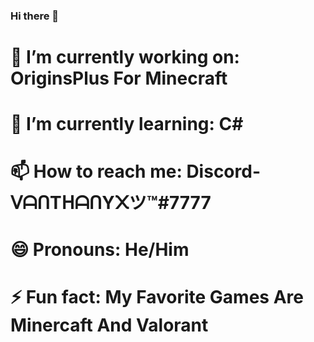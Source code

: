 ### Hi there 👋


# 🔭 I’m currently working on: OriginsPlus For Minecraft
# 🌱 I’m currently learning: C#
# 📫 How to reach me: Discord-ᐯᗩᑎTᕼᗩᑎY᙭ツ™#7777
# 😄 Pronouns: He/Him
# ⚡ Fun fact: My Favorite Games Are Minercaft And Valorant

<!--
**Vanthanyx/Vanthanyx** is a ✨ _special_ ✨ repository because its `README.md` (this file) appears on your GitHub profile.

Here are some ideas to get you started:

- 🔭 I’m currently working on ...
- 🌱 I’m currently learning ...
- 👯 I’m looking to collaborate on ...
- 🤔 I’m looking for help with ...
- 💬 Ask me about ...
- 📫 How to reach me: ...
- 😄 Pronouns: ...
- ⚡ Fun fact: ...
-->
